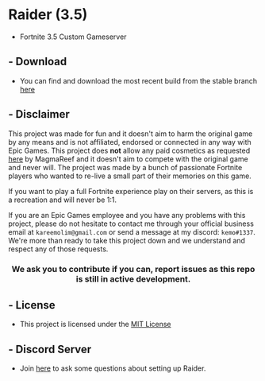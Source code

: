 # Raider (3.5)

- Fortnite 3.5 Custom Gameserver

## - Download
 - You can find and download the most recent build from the stable branch [here](https://nightly.link/kem0x/raider3.5/workflows/msbuild/stable/Release.zip) 

## - Disclaimer

This project was made for fun and it doesn't aim to harm the original game by any means and is not affiliated, endorsed or connected in any way with Epic Games. 
This project does **not** allow any paid cosmetics as requested [here](https://media.discordapp.net/attachments/976192654901665832/987031689094119505/unknown.png) by MagmaReef and it doesn't aim to compete with the original game and never will. 
The project was made by a bunch of passionate Fortnite players who wanted to re-live a small part of their memories on this game.

If you want to play a full Fortnite experience play on their servers, as this is a recreation and will never be 1:1. 

If you are an Epic Games employee and you have any problems with this project, please do not hesitate to contact me through your official business email at `kareemolim@gmail.com` or send a message at my discord: `kemo#1337`. 
We're more than ready to take this project down and we understand and respect any of those requests.

<h3 align="center">We ask you to contribute if you can, report issues as this repo is still in active development.</h3>

## - License

- This project is licensed under the [MIT License](/LICENSE)

## - Discord Server

- Join [here](https://discord.gg/nCSFHtRMUs) to ask some questions about setting up Raider.
